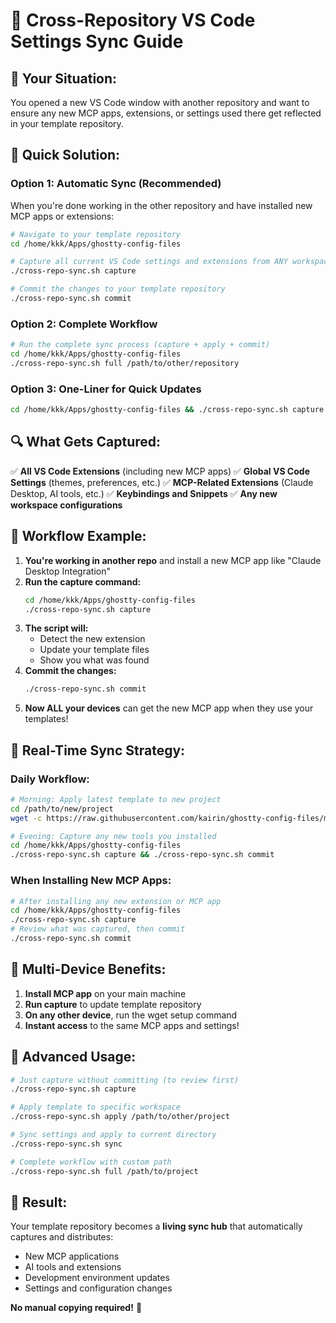 # 🔄 Cross-Repository VS Code Settings Sync Guide

## 📝 **Your Situation:**
You opened a new VS Code window with another repository and want to ensure any new MCP apps, extensions, or settings used there get reflected in your template repository.

## 🚀 **Quick Solution:**

### **Option 1: Automatic Sync (Recommended)**
When you're done working in the other repository and have installed new MCP apps or extensions:

```bash
# Navigate to your template repository
cd /home/kkk/Apps/ghostty-config-files

# Capture all current VS Code settings and extensions from ANY workspace
./cross-repo-sync.sh capture

# Commit the changes to your template repository
./cross-repo-sync.sh commit
```

### **Option 2: Complete Workflow**
```bash
# Run the complete sync process (capture + apply + commit)
cd /home/kkk/Apps/ghostty-config-files
./cross-repo-sync.sh full /path/to/other/repository
```

### **Option 3: One-Liner for Quick Updates**
```bash
cd /home/kkk/Apps/ghostty-config-files && ./cross-repo-sync.sh capture && ./cross-repo-sync.sh commit
```

## 🔍 **What Gets Captured:**

✅ **All VS Code Extensions** (including new MCP apps)
✅ **Global VS Code Settings** (themes, preferences, etc.)
✅ **MCP-Related Extensions** (Claude Desktop, AI tools, etc.)
✅ **Keybindings and Snippets**
✅ **Any new workspace configurations**

## 🎯 **Workflow Example:**

1. **You're working in another repo** and install a new MCP app like "Claude Desktop Integration"
2. **Run the capture command:**
   ```bash
   cd /home/kkk/Apps/ghostty-config-files
   ./cross-repo-sync.sh capture
   ```
3. **The script will:**
   - Detect the new extension
   - Update your template files
   - Show you what was found
4. **Commit the changes:**
   ```bash
   ./cross-repo-sync.sh commit
   ```
5. **Now ALL your devices** can get the new MCP app when they use your templates!

## 🔄 **Real-Time Sync Strategy:**

### **Daily Workflow:**
```bash
# Morning: Apply latest template to new project
cd /path/to/new/project
wget -c https://raw.githubusercontent.com/kairin/ghostty-config-files/main/quick-setup-wget.sh && chmod +x quick-setup-wget.sh && ./quick-setup-wget.sh quick

# Evening: Capture any new tools you installed
cd /home/kkk/Apps/ghostty-config-files
./cross-repo-sync.sh capture && ./cross-repo-sync.sh commit
```

### **When Installing New MCP Apps:**
```bash
# After installing any new extension or MCP app
cd /home/kkk/Apps/ghostty-config-files
./cross-repo-sync.sh capture
# Review what was captured, then commit
./cross-repo-sync.sh commit
```

## 📱 **Multi-Device Benefits:**

1. **Install MCP app** on your main machine
2. **Run capture** to update template repository
3. **On any other device**, run the wget setup command
4. **Instant access** to the same MCP apps and settings!

## 🔧 **Advanced Usage:**

```bash
# Just capture without committing (to review first)
./cross-repo-sync.sh capture

# Apply template to specific workspace
./cross-repo-sync.sh apply /path/to/other/project

# Sync settings and apply to current directory
./cross-repo-sync.sh sync

# Complete workflow with custom path
./cross-repo-sync.sh full /path/to/project
```

## 🎉 **Result:**

Your template repository becomes a **living sync hub** that automatically captures and distributes:
- New MCP applications
- AI tools and extensions
- Development environment updates
- Settings and configuration changes

**No manual copying required!** 🚀
